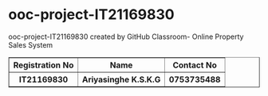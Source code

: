 # ooc-project-IT21169830
ooc-project-IT21169830 created by GitHub Classroom-
Online Property Sales System<br>
<table border= "1">
<tr><th>Registration No</th><th>Name</th><th>Contact No</th></tr>
<tr><th>IT21169830</th><th>Ariyasinghe K.S.K.G</th><th>0753735488</th></tr>
</table>
